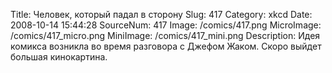 Title: Человек, который падал в сторону 
Slug: 417 
Category: xkcd 
Date: 2008-10-14 15:44:28 
SourceNum: 417 
Image: /comics/417.png 
MicroImage: /comics/417_micro.png 
MiniImage: /comics/417_mini.png 
Description: Идея комикса возникла во время разговора с Джефом Жаком. Скоро выйдет большая кинокартина. 

